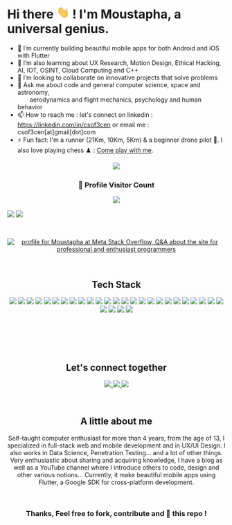 # Hi there <img  src="https://raw.githubusercontent.com/ABSphreak/ABSphreak/master/gifs/Hi.gif" width="30px"> ! I'm Moustapha, a universal genius.

- 🔭 I’m currently building beautiful mobile apps for both Android and iOS with Flutter
- 🌱 I’m also learning about UX Research, Motion Design, Ethical Hacking, AI, IOT, OSINT, Cloud Computing and C++
- 👯 I’m looking to collaborate on innovative projects that solve problems
- 💬 Ask me about code and general computer science, space and astronomy,<br/>
      &emsp;&emsp;aerodynamics and flight mechanics, psychology and human behavior
- 📫 How to reach me : let's connect on linkedin : https://linkedin.com/in/csof3cen or email me : csof3cen[at]gmail[dot]com
- ⚡ Fun fact: I'm a runner (21Km, 10Km, 5Km) & a beginner drone pilot 🚀. I also love playing chess ♟️ : [Come play with me](https://www.chess.com/member/csof3cen).
<!--- 🤔 I’m looking for help to develop innovative products-->

<p align="center">
  <img src="https://readme-typing-svg.herokuapp.com/?lines=Problem+Solver;Creator;Innovator;UX+UI+Designer;Blogger;Youtuber;Learner;Flutter+Developer;OSINT%20Enthusiast;Stack+Overflow+Contributor;OpenSource+contributor+and+evangelist;Linux+Fan;Flutter+package+maintainer;&center=true&width=800&height=50&color=f28a00">
</p>

<!-- <p align="center"> 
   <img src="https://komarev.com/ghpvc/?username=csof3cen&label=Profile%20Views&color=f28a00&style=for-the-badge" alt="me" /> 
</p> -->

<div align=center>
  <h3><b>📍 Profile Visitor Count</b></h3>
</div>
    
<!-- retro visitor counter -->  
<p align="center" >   
  <img src="https://profile-counter.glitch.me/csof3cen/count.svg" />
</p>


<p align="center">
  <p>
  <img width="49.5%" src="https://github-readme-stats.vercel.app/api?username=csof3cen&show_icons=true&theme=dark&hide_border=true&icon_color=f28a00" />
    <img width="49.5%" src="https://github-readme-streak-stats.herokuapp.com/?user=csof3cen&theme=dark&hide_border=true" />
  </p>
</p>

<br/>

<p align="center">
  <a href="https://meta.stackoverflow.com/users/17224293/moustapha"><img src="https://meta.stackoverflow.com/users/flair/17224293.png?theme=dark" width="208" height="58" alt="profile for Moustapha at Meta Stack Overflow, Q&amp;A about the site for professional and enthusiast programmers" title="profile for Moustapha at Meta Stack Overflow, Q&amp;A about the site for professional and enthusiast programmers"></a>
</p>

<br/>

<p>
</div> 

<div align="center"> 
      
## Tech Stack
      
  <img src="https://img.shields.io/badge/-Git-000?style=for-the-badge&logo=git&color=151515&logoColor=000&labelColor=f28a00">
  <img src="https://img.shields.io/badge/-GitHub-000?style=for-the-badge&logo=github&color=151515&logoColor=000&labelColor=f28a00">
  <img src="https://img.shields.io/badge/-Gitlab-000?style=for-the-badge&logo=gitlab&color=151515&logoColor=000&labelColor=f28a00">
  <img src="https://img.shields.io/badge/-Dart-000?style=for-the-badge&logo=dart&color=151515&logoColor=000&labelColor=f28a00">
  <img src="https://img.shields.io/badge/-Flutter-000?style=for-the-badge&logo=flutter&color=151515&logoColor=000&labelColor=f28a00">
  <img src="https://img.shields.io/badge/-Firebase-000?style=for-the-badge&logo=firebase&color=151515&logoColor=000&labelColor=f28a00">
  <img src="https://img.shields.io/badge/-MongoDB-000?style=for-the-badge&logo=mongodb&color=151515&logoColor=000&labelColor=f28a00">
  <img src="https://img.shields.io/badge/-Apache-000?style=for-the-badge&logo=apache&color=151515&logoColor=000&labelColor=f28a00">
  <img src="https://img.shields.io/badge/-Docker-000?style=for-the-badge&logo=docker&color=151515&logoColor=000&labelColor=f28a00">
<!-- </div>
<div align="center"> -->
  <img src="https://img.shields.io/badge/-Laravel-000?style=for-the-badge&logo=laravel&color=151515&logoColor=000&labelColor=f28a00">
  <img src="https://img.shields.io/badge/-Vue.js-000?style=for-the-badge&logo=vue.js&color=151515&logoColor=000&labelColor=f28a00">
  <img src="https://img.shields.io/badge/-React.js-000?style=for-the-badge&logo=react&color=151515&logoColor=000&labelColor=f28a00">
  <img src="https://img.shields.io/badge/-Nuxt.js-000?style=for-the-badge&logo=nuxt.js&color=151515&logoColor=000&labelColor=f28a00">
  <img src="https://img.shields.io/badge/-TailwindCss-000?style=for-the-badge&logo=tailwindcss&color=151515&logoColor=000&labelColor=f28a00">
  <img src="https://img.shields.io/badge/-Swift-000?style=for-the-badge&logo=swift&color=151515&logoColor=000&labelColor=f28a00">
  <img src="https://img.shields.io/badge/-Php-000?style=for-the-badge&logo=php&color=151515&logoColor=000&labelColor=f28a00">
  <img src="https://img.shields.io/badge/-Node.js-000?style=for-the-badge&logo=node.js&color=151515&logoColor=000&labelColor=f28a00">
  <img src="https://img.shields.io/badge/-TypeScript-000?style=for-the-badge&logo=typescript&color=151515&logoColor=000&labelColor=f28a00">
  <img src="https://img.shields.io/badge/-Adonis.js-000?style=for-the-badge&logo=adonisjs&color=151515&logoColor=000&labelColor=f28a00">
  <img src="https://img.shields.io/badge/-Python-000?style=for-the-badge&logo=python&color=151515&logoColor=000&labelColor=f28a00">
<!-- </p>

<div align="center"> -->
  <img src="https://img.shields.io/badge/-Kotlin-000?style=for-the-badge&logo=kotlin&color=151515&logoColor=000&labelColor=f28a00">
  <img src="https://img.shields.io/badge/-MySql-000?style=for-the-badge&logo=mysql&color=151515&logoColor=000&labelColor=f28a00">
  <img src="https://img.shields.io/badge/-JavaScript-000?style=for-the-badge&logo=javascript&color=151515&logoColor=000&labelColor=f28a00">
  <img src="https://img.shields.io/badge/-Linux-000?style=for-the-badge&logo=linux&color=151515&logoColor=000&labelColor=f28a00">
  <img src="https://img.shields.io/badge/-Android-000?style=for-the-badge&logo=android&color=151515&logoColor=000&labelColor=f28a00">
  <img src="https://img.shields.io/badge/-iOS-000?style=for-the-badge&logo=ios&color=151515&logoColor=000&labelColor=f28a00">
  <img src="https://img.shields.io/badge/-Postman-000?style=for-the-badge&logo=postman&color=151515&logoColor=000&labelColor=f28a00">
  <img src="https://img.shields.io/badge/-C++-000?style=for-the-badge&logo=cplusplus&color=151515&logoColor=000&labelColor=f28a00">
  <img src="https://img.shields.io/badge/-C-000?style=for-the-badge&logo=c&color=151515&logoColor=000&labelColor=f28a00">
</p>

<br/>

<!-- [![Moustapha Trips' Activity Graph](https://activity-graph.herokuapp.com/graph?username=csof3cen&hide_border=true&bg_color=151515&color=fff&line=f28a00&point=f28a00)](#) -->

<!-- Wakanime stats
<img src="https://wakatime.com/share/@32db4d22-0732-4a3e-b227-fa0454795832/dfe33ae3-5e72-4f3f-b979-d63d7ae4ed83.svg">
-->

<br/>

<br/>


<br/>

## Let's connect together

<div align="center">
  <a href="https://moustapha.dev">
        <img src="https://img.shields.io/badge/-Personal Website-000?style=for-the-badge&logo=web&color=151515&logoColor=000&labelColor=f28a00">
  </a>
  <a href="https://youtube.com/@csof3cen">
      <img src="https://img.shields.io/badge/-Youtube Channel-000?style=for-the-badge&logo=youtube&color=151515&logoColor=000&labelColor=f28a00">
  </a>
  <a href="https://blog.moustapha.dev">
      <img src="https://img.shields.io/badge/-Blog-000?style=for-the-badge&logo=hashnode&color=151515&logoColor=000&labelColor=f28a00">
  </a>
</div>
<br/>

<br/>

## A little about me

Self-taught computer enthusiast for more than 4 years, from the age of 13, I specialized in full-stack web and mobile development and in UX/UI Design. I also works in Data Science, Penetration Testing... and a lot of other things. Very enthusiastic about sharing and acquiring knowledge, I have a blog as well as a YouTube channel where I introduce others to code, design and other various notions... Currently, it make beautiful mobile apps using Flutter, a Google SDK for cross-platform development.


<br/>

<!-- 
## Let me make you laugh with a random joke !😂 (Refresh to get a new one)
<br/>

![Jokes Card](https://readme-jokes.vercel.app/api?hideBorder)

<br/><br/>

------

<pre>

  _  _                       _  _             __   __              _ 
 | || |__ _ _ __ _ __ _  _  | \| |_____ __ __ \ \ / /__ __ _ _ _  | |
 | __ / _` | '_ \ '_ \ || | | .` / -_) V  V /  \ V / -_) _` | '_| |_|
 |_||_\__,_| .__/ .__/\_, | |_|\_\___|\_/\_/    |_|\___\__,_|_|   (_)
           |_|  |_|   |__/                                           

</pre>

<br/> -->

### Thanks, Feel free to fork, contribute and 🌟 this repo !
